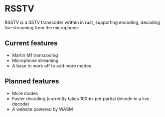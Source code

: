 # RSSTV
RSSTV is a SSTV transcoder written in rust, supporting encoding, decoding
live streaming from the microphone.

## Current features
- Martin M1 transcoding
- Microphone streaming
- A base to work off to add more modes

## Planned features
- More modes
- Faster decoding (currently takes 100ms per partial decode in a live decode)
- A website powered by WASM

